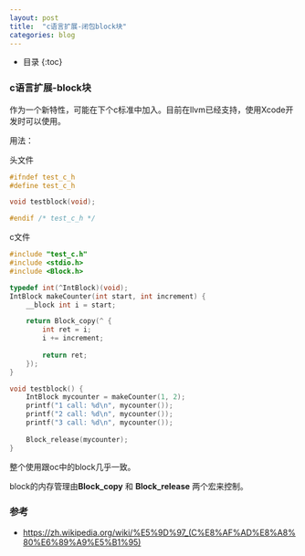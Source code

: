 ```yaml
---
layout: post
title:  "c语言扩展-闭包block块"
categories: blog
---
```


* 目录
{:toc}

### c语言扩展-block块

作为一个新特性，可能在下个c标准中加入。目前在llvm已经支持，使用Xcode开发时可以使用。

用法：

头文件

``` c
#ifndef test_c_h
#define test_c_h

void testblock(void);

#endif /* test_c_h */
```

c文件

``` c
#include "test_c.h"
#include <stdio.h>
#include <Block.h>

typedef int(^IntBlock)(void);
IntBlock makeCounter(int start, int increment) {
    __block int i = start;

    return Block_copy(^ {
        int ret = i;
        i += increment;
        
        return ret;
    });
}

void testblock() {
    IntBlock mycounter = makeCounter(1, 2);
    printf("1 call: %d\n", mycounter());
    printf("2 call: %d\n", mycounter());
    printf("3 call: %d\n", mycounter());
    
    Block_release(mycounter);
}
```

整个使用跟oc中的block几乎一致。

block的内存管理由**Block_copy** 和 **Block_release** 两个宏来控制。

### 参考
- https://zh.wikipedia.org/wiki/%E5%9D%97_(C%E8%AF%AD%E8%A8%80%E6%89%A9%E5%B1%95)